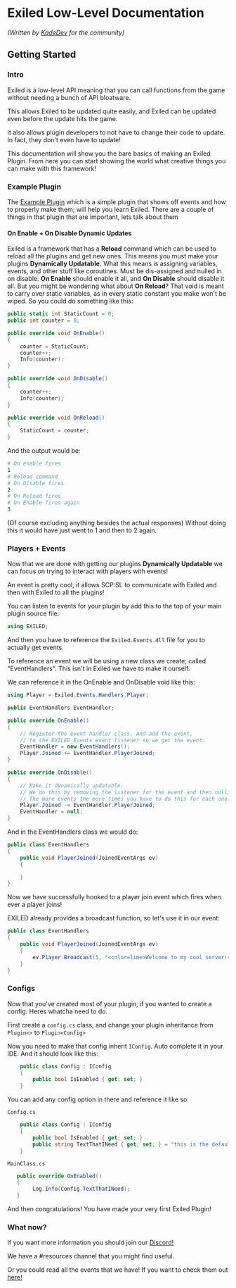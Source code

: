 # Exiled Low-Level Documentation
*(Written by [KadeDev](https://github.com/KadeDev) for the community)*

## Getting Started
### Intro
Exiled is a low-level API meaning that you can call functions from the game without needing a bunch of API bloatware.

This allows Exiled to be updated quite easily, and Exiled can be updated even before the update hits the game.

It also allows plugin developers to not have to change their code to update. In fact, they don't even have to update!

This documentation will show you the bare basics of making an Exiled Plugin. From here you can start showing the world what creative things you can make with this framework!

### Example Plugin
The [Example Plugin](https://github.com/galaxy119/EXILED/tree/master/Exiled.Example) which is a simple plugin that shows off events and how to properly make them; will help you learn Exiled. There are a couple of things in that plugin that are important, lets talk about them

#### On Enable + On Disable Dynamic Updates
Exiled is a framework that has a **Reload** command which can be used to reload all the plugins and get new ones. This means you must make your plugins **Dynamically Updatable.** What this means is assigning variables, events, and other stuff like coroutines. Must be dis-assigned and nulled in on disable. **On Enable** should enable it all, and **On Disable** should disable it all. But you might be wondering what about **On Reload**? That void is meant to carry over static variables, as in every static constant you make won't be wiped. So you could do something like this:
```csharp
public static int StaticCount = 0;
public int counter = 0;

public override void OnEnable()
{
    counter = StaticCount;
    counter++;
    Info(counter);
}

public override void OnDisable()
{
    counter++;
    Info(counter);
}

public override void OnReload()
{
    StaticCount = counter;
}
```

And the output would be:
```bash
# On enable fires
1
# Reload command
# On Disable fires
2
# On Reload fires
# On Enable fires again
3

```
(Of course excluding anything besides the actual responses)
Without doing this it would have just went to 1 and then to 2 again.

### Players + Events
Now that we are done with getting our plugins **Dynamically Updatable** we can focus on trying to interact with players with events!

An event is pretty cool, it allows SCP:SL to communicate with Exiled and then with Exiled to all the plugins!

You can listen to events for your plugin by add this to the top of your main plugin source file:
```csharp
using EXILED;
```
And then you have to reference the `Exiled.Events.dll` file for you to actually get events.

To reference an event we will be using a new class we create; called "EventHandlers". This isn't in Exiled we have to make it ourself.


We can reference it in the OnEnable and OnDisable void like this:
```csharp
using Player = Exiled.Events.Handlers.Player;

public EventHandlers EventHandler;

public override OnEnable()
{
    // Register the event handler class. And add the event,
    // to the EXILED_Events event listener so we get the event.
    EventHandler = new EventHandlers();
    Player.Joined += EventHandler.PlayerJoined;
}

public override OnDisable()
{
    // Make it dynamically updatable.
    // We do this by removing the listener for the event and then nulling the event handler.
    // The more events the more times you have to do this for each one.
    Player.Joined -= EventHandler.PlayerJoined;
    EventHandler = null;
}
```
And in the EventHandlers class we would do:
```csharp
public class EventHandlers
{
    public void PlayerJoined(JoinedEventArgs ev)
    {

    }
}
```
Now we have successfully hooked to a player join event which fires when ever a player joins!

EXILED already provides a broadcast function, so let's use it in our event:

```csharp
public class EventHandlers
{
    public void PlayerJoined(JoinedEventArgs ev)
    {
        ev.Player.Broadcast(5, "<color=lime>Welcome to my cool server!</color>");
    }
}
```

### Configs

Now that you've created most of your plugin, if you wanted to create a config. Heres whatcha need to do.

First create a `config.cs` class, and change your plugin inheritance from `Plugin<>` to `Plugin<Config>`

Now you need to make that config inherit `IConfig`. Auto complete it in your IDE. And it should look like this:

```csharp
    public class Config : IConfig
    {
        public bool IsEnabled { get; set; }
    }
```

You can add any config option in there and reference it like so:

`Config.cs`
```csharp
    public class Config : IConfig
    {
        public bool IsEnabled { get; set; }
        public string TextThatINeed { get; set; } = "this is the default";
    }
```

`MainClass.cs`
```csharp
   public override OnEnabled()
   {
        Log.Info(Config.TextThatINeed);
   }
```

And then congratulations! You have made your very first Exiled Plugin!

### What now?
If you want more information you should join our [Discord!](https://discord.gg/SXnFZez)

We have a #resources channel that you might find useful.

Or you could read all the events that we have! If you want to check them out [here!](https://github.com/galaxy119/EXILED/blob/master/EXILED_Events/Events/EventArgs.cs)

